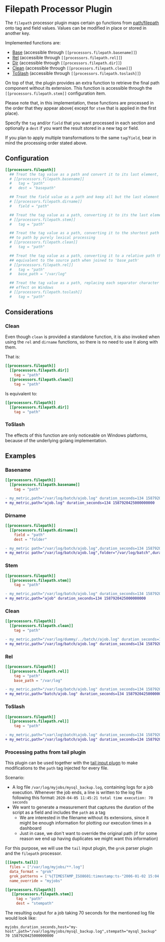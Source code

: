 # Filepath Processor Plugin

The `filepath` processor plugin maps certain go functions from [path/filepath](https://golang.org/pkg/path/filepath/)
onto tag and field values. Values can be modified in place or stored in another key.

Implemented functions are:

* [Base](https://golang.org/pkg/path/filepath/#Base) (accessible through `[[processors.filepath.basename]]`)
* [Rel](https://golang.org/pkg/path/filepath/#Rel) (accessible through `[[processors.filepath.rel]]`)
* [Dir](https://golang.org/pkg/path/filepath/#Dir) (accessible through `[[processors.filepath.dir]]`)
* [Clean](https://golang.org/pkg/path/filepath/#Clean) (accessible through `[[processors.filepath.clean]]`)
* [ToSlash](https://golang.org/pkg/path/filepath/#ToSlash) (accessible through `[[processors.filepath.toslash]]`)

 On top of that, the plugin provides an extra function to retrieve the final path component without its extension. This
 function is accessible through the `[[processors.filepath.stem]]` configuration item.

Please note that, in this implementation, these functions are processed in the order that they appear above( except for
`stem` that is applied in the first place).

Specify the `tag` and/or `field` that you want processed in each section and optionally a `dest` if you want the result
stored in a new tag or field.

If you plan to apply multiple transformations to the same `tag`/`field`, bear in mind the processing order stated above.

## Configuration

```toml
[[processors.filepath]]
  ## Treat the tag value as a path and convert it to its last element, storing the result in a new tag
  # [[processors.filepath.basename]]
  #   tag = "path"
  #   dest = "basepath"

  ## Treat the field value as a path and keep all but the last element of path, typically the path's directory
  # [[processors.filepath.dirname]]
  #   field = "path"

  ## Treat the tag value as a path, converting it to its the last element without its suffix
  # [[processors.filepath.stem]]
  #   tag = "path"

  ## Treat the tag value as a path, converting it to the shortest path name equivalent
  ## to path by purely lexical processing
  # [[processors.filepath.clean]]
  #   tag = "path"

  ## Treat the tag value as a path, converting it to a relative path that is lexically
  ## equivalent to the source path when joined to 'base_path'
  # [[processors.filepath.rel]]
  #   tag = "path"
  #   base_path = "/var/log"

  ## Treat the tag value as a path, replacing each separator character in path with a '/' character. Has only
  ## effect on Windows
  # [[processors.filepath.toslash]]
  #   tag = "path"
```

## Considerations

### Clean

Even though `clean` is provided a standalone function, it is also invoked when using the `rel` and `dirname` functions,
so there is no need to use it along with them.

That is:

 ```toml
[[processors.filepath]]
   [[processors.filepath.dir]]
     tag = "path"
   [[processors.filepath.clean]]
     tag = "path"
 ```

Is equivalent to:

 ```toml
[[processors.filepath]]
   [[processors.filepath.dir]]
     tag = "path"
 ```

### ToSlash

The effects of this function are only noticeable on Windows platforms, because of the underlying golang implementation.

## Examples

### Basename
 
```toml
[[processors.filepath]]
  [[processors.filepath.basename]]
    tag = "path"
```

```diff
- my_metric,path="/var/log/batch/ajob.log" duration_seconds=134 1587920425000000000
+ my_metric,path="ajob.log" duration_seconds=134 1587920425000000000
```

### Dirname

```toml
[[processors.filepath]]
  [[processors.filepath.dirname]]
    field = "path"
    dest = "folder"
```

```diff
- my_metric path="/var/log/batch/ajob.log",duration_seconds=134 1587920425000000000
+ my_metric path="/var/log/batch/ajob.log",folder="/var/log/batch",duration_seconds=134 1587920425000000000
```

### Stem

```toml
[[processors.filepath]]
  [[processors.filepath.stem]]
    tag = "path"
```

```diff
- my_metric,path="/var/log/batch/ajob.log" duration_seconds=134 1587920425000000000
+ my_metric,path="ajob" duration_seconds=134 1587920425000000000
```

### Clean

```toml
[[processors.filepath]]
  [[processors.filepath.clean]]
    tag = "path"
```

```diff
- my_metric,path="/var/log/dummy/../batch//ajob.log" duration_seconds=134 1587920425000000000
+ my_metric,path="/var/log/batch/ajob.log" duration_seconds=134 1587920425000000000
```

### Rel

```toml
[[processors.filepath]]
  [[processors.filepath.rel]]
    tag = "path"
    base_path = "/var/log"
```

```diff
- my_metric,path="/var/log/batch/ajob.log" duration_seconds=134 1587920425000000000
+ my_metric,path="batch/ajob.log" duration_seconds=134 1587920425000000000
```

### ToSlash

```toml
[[processors.filepath]]
  [[processors.filepath.rel]]
    tag = "path"
```

```diff
- my_metric,path="\var\log\batch\ajob.log" duration_seconds=134 1587920425000000000
+ my_metric,path="/var/log/batch/ajob.log" duration_seconds=134 1587920425000000000
```

### Processing paths from tail plugin

This plugin can be used together with the
[tail input plugn](https://github.com/influxdata/telegraf/tree/master/plugins/inputs/tail) to make modifications
to the `path` tag injected for every file.

Scenario:

* A log file `/var/log/myjobs/mysql_backup.log`, containing logs for a job execution. Whenever the job ends, a line is
written to the log file following this format: `2020-04-05 11:45:21 total time execution: 70 seconds`
* We want to generate a measurement that captures the duration of the script as a field and includes the `path` as a
tag
    * We are interested in the filename without its extensions, since it might be enough information for plotting our
    execution times in a dashboard
    * Just in case, we don't want to override the original path (if for some reason we end up having duplicates we might
    want this information)

For this purpose, we will use the `tail` input plugin, the `grok` parser plugin and the `filepath` processor.

```toml
[[inputs.tail]]
  files = ["/var/log/myjobs/**.log"]
  data_format = "grok"
  grok_patterns = ['%{TIMESTAMP_ISO8601:timestamp:ts-"2006-01-02 15:04:05"} total time execution: %{NUMBER:duration_seconds:int}']
  name_override = "myjobs"

[[processors.filepath]]
   [[processors.filepath.stem]]
     tag = "path"
     dest = "stempath"

```

The resulting output for a job taking 70 seconds for the mentioned log file would look like:

```text
myjobs_duration_seconds,host="my-host",path="/var/log/myjobs/mysql_backup.log",stempath="mysql_backup" 70 1587920425000000000
```
